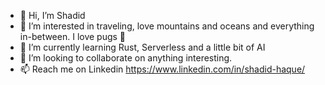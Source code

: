 - 👋 Hi, I’m Shadid
- 👀 I’m interested in traveling, love mountains and oceans and everything in-between. I love pugs 🐶
- 🌱 I’m currently learning Rust, Serverless and a little bit of AI
- 💞️ I’m looking to collaborate on anything interesting.
- 📫 Reach me on Linkedin https://www.linkedin.com/in/shadid-haque/

